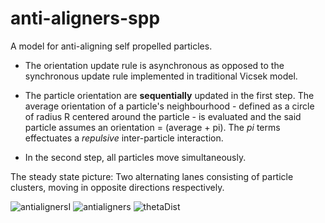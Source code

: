 # anti-aligners-spp
A model for anti-aligning self propelled particles. 
- The orientation update rule is asynchronous as opposed to the synchronous update rule implemented in traditional Vicsek model. 
* The particle orientation are **sequentially** updated in the first step. The average orientation of a particle's neighbourhood - defined as a circle of radius R centered around the particle - is evaluated and the said particle assumes an orientation = (average + pi). The *pi* terms effectuates a *repulsive* inter-particle interaction.
+ In the second step, all particles move simultaneously.

The steady state picture:
  Two alternating lanes consisting of particle clusters, moving in opposite directions respectively.
  
![antialignersI](https://user-images.githubusercontent.com/103419553/211536292-5a4184bd-49ff-4389-aa71-d00d3d203d9f.png)
![antialigners](https://user-images.githubusercontent.com/103419553/211529382-aad67015-0c1c-46af-ba1a-b7a62d930ba8.png)
![thetaDist](https://user-images.githubusercontent.com/103419553/211529409-d5d69e85-4f68-4f91-badb-c51089e6561d.png)
